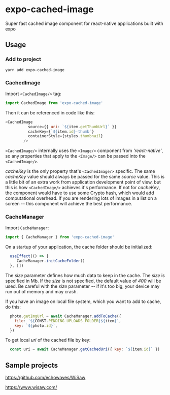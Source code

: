 # expo-cached-image
Super fast cached image component for react-native applications built with expo

## Usage
### Add to project
```
yarn add expo-cached-image
```
### CachedImage
Import `<CachedImage/>` tag:
```JavaScript
import CachedImage from 'expo-cached-image'
```

Then it can be referenced in code like this:
```JavaScript
<CachedImage
          source={{ uri: `${item.getThumbUrl}` }}
          cacheKey={`${item.id}-thumb`}
          containerStyle={styles.thumbnail}
        />
```        

`<CachedImage/>` internally uses the `<Image/>` component from *'react-native'*, so any properties that apply to the `<Image/>` can be passed into the `<CachedImage/>`.

*cacheKey* is the only property that's `<CachedImage/>` specific. The same *cacheKey* value should always be passed for the same *source* value. This is a little bit of an extra work from application development point of view, but this is how `<CachedImage/>` achieves it's performance. If not for *cacheKey*, the component would have to use some Crypto hash, which would add computational overhead. If you are rendering lots of images in a list on a screen -- this component will achieve the best performance.

### CacheManager

Import `CacheManager`:
```JavaScript
import { CacheManager } from 'expo-cached-image'
```

On a startup of your application, the cache folder should be initialized:

```JavaScript
  useEffect(() => {
     CacheManager.initCacheFolder()
  }, [])
```
The *size* parameter defines how much data to keep in the cache. The *size* is specified in Mb. If the *size* is not specified, the default value of *400* will be used. Be careful with the *size* parameter -- if it's too big, your device may run out of memory and may crash.

If you have an image on local file system, which you want to add to cache, do this:
```JavaScript
  photo.getImgUrl = await CacheManager.addToCache({
    file: `${CONST.PENDING_UPLOADS_FOLDER}${item}`,
    key: `${photo.id}`,
  })
```

To get local *uri* of the cached file by key:
```JavaScript
  const uri = await CacheManager.getCachedUri({ key: `${item.id}` })
```


## Sample projects
https://github.com/echowaves/WiSaw

https://www.wisaw.com/

